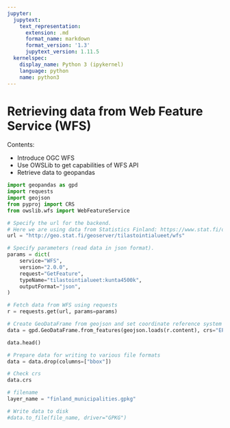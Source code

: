 ```yaml
---
jupyter:
  jupytext:
    text_representation:
      extension: .md
      format_name: markdown
      format_version: '1.3'
      jupytext_version: 1.11.5
  kernelspec:
    display_name: Python 3 (ipykernel)
    language: python
    name: python3
---
```


# Retrieving data from Web Feature Service (WFS)

Contents:
- Introduce OGC WFS
- Use OWSLib to get capabilities of WFS API
- Retrieve data to geopandas

```python
import geopandas as gpd
import requests
import geojson
from pyproj import CRS
from owslib.wfs import WebFeatureService

# Specify the url for the backend.
# Here we are using data from Statistics Finland: https://www.stat.fi/org/avoindata/paikkatietoaineistot_en.html. (CC BY 4.0)
url = "http://geo.stat.fi/geoserver/tilastointialueet/wfs"

# Specify parameters (read data in json format).
params = dict(
    service="WFS",
    version="2.0.0",
    request="GetFeature",
    typeName="tilastointialueet:kunta4500k",
    outputFormat="json",
)

# Fetch data from WFS using requests
r = requests.get(url, params=params)

# Create GeoDataFrame from geojson and set coordinate reference system
data = gpd.GeoDataFrame.from_features(geojson.loads(r.content), crs="EPSG:3067")
```

```python
data.head()
```

```python
# Prepare data for writing to various file formats
data = data.drop(columns=["bbox"])
```

```python
# Check crs
data.crs
```

```python
# filename
layer_name = "finland_municipalities.gpkg"

# Write data to disk
#data.to_file(file_name, driver="GPKG")
```
